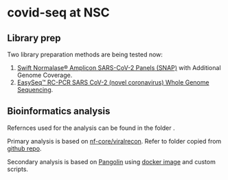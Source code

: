# covid-seq at NSC

## Library prep

Two library preparation methods are being tested now:

1. [Swift Normalase® Amplicon SARS-CoV-2 Panels (SNAP)](https://swiftbiosci.com/swift-normalase-amplicon-sars-cov-2-panels/) with Additional Genome Coverage.  
2. [EasySeq™ RC-PCR SARS CoV-2 (novel coronavirus) Whole Genome Sequencing](https://www.nimagen.com/covid19).

## Bioinformatics analysis

Refernces used for the analysis can be found in the folder <util>.
  
Primary analysis is based on [nf-core/viralrecon](https://nf-co.re/viralrecon/1.1.0). Refer to folder <viralrecon> copied from [github repo](https://github.com/nf-core/viralrecon).
  
Secondary analysis is based on [Pangolin](https://cov-lineages.org/) using [docker image](https://hub.docker.com/r/staphb/pangolin) and custom scripts.
